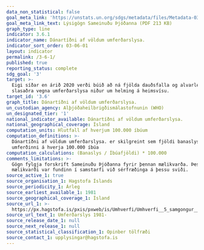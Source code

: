 ```yaml
---
data_non_statistical: false
goal_meta_link: 'https://unstats.un.org/sdgs/metadata/files/Metadata-03-06-01.pdf'
goal_meta_link_text: Lýsigögn Sameinuðu Þjóðanna (PDF 213 KB)
graph_type: line
indicator: 3.6.1
indicator_name: Dánartíðni af völdum umferðarslysa.
indicator_sort_order: 03-06-01
layout: indicator
permalink: /3-6-1/
published: true
reporting_status: complete
sdg_goal: '3'
target: >-
  Eigi síðar en árið 2020 verði búið að ná fjölda dauðsfalla og alvarlega
  slasaðra vegna umferðarslysa niður um helming á heimsvísu.
target_id: '3.6'
graph_title: Dánartíðni af völdum umferðarslysa.
un_custodian_agency: Alþjóðaheilbrigðismálastofnunin (WHO)
un_designated_tier: '1'
national_indicator_available: Dánartíðni af völdum umferðarslysa.
national_geographical_coverage: Ísland
computation_units: Hlutfall af hverjum 100.000 íbúum
computation_definitions: >-
  Dánartíðni af völdum umferðarslysa. er skilgreint sem fjöldi banaslysa í
  umferðinni á hverja 100.000 íbúa
computation_calculations: (Banaslys / Íbúafjöldi) * 100.000
comments_limitations: >-
  Gögn fylgja forskrift Sameinuðu Þjóðanna fyrir þennan mælikvarða. Þessi
  mælikvarði var fundinn í samstarfi við sérfræðinga á þessu sviði.
source_active_1: true
source_organisation_1: Hagstofa Íslands
source_periodicity_1: Árleg
source_earliest_available_1: 1981
source_geographical_coverage_1: Ísland
source_url_1: >-
  https://px.hagstofa.is/pxis/pxweb/is/Umhverfi/Umhverfi__5_samgongur__3_okutaekiogvegir/SAM03201.px
source_url_text_1: Umferðarslys 1981-
source_release_date_1: null
source_next_release_1: null
source_statistical_classification_1: Opinber tölfræði
source_contact_1: upplysingar@hagstofa.is
---
```

